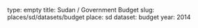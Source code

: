 type: empty
title: Sudan / Government Budget
slug: places/sd/datasets/budget
place: sd
dataset: budget
year: 2014
